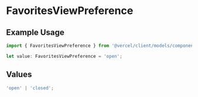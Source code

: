 # FavoritesViewPreference

## Example Usage

```typescript
import { FavoritesViewPreference } from '@vercel/client/models/components';

let value: FavoritesViewPreference = 'open';
```

## Values

```typescript
'open' | 'closed';
```
